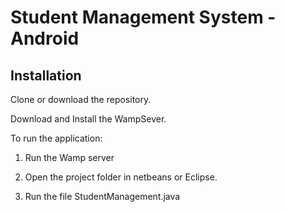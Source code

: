 ﻿# Student Management System - Android
 
## Installation

Clone or download the repository.

Download and Install the WampSever.

To run the application:

1. Run the Wamp server

2. Open the project folder in netbeans or Eclipse.

3. Run the file StudentManagement.java
  




